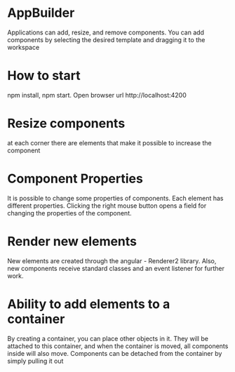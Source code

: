 # AppBuilder

Applications can add, resize, and remove components. You can add components by selecting the desired template and dragging it to the workspace

# How to start

npm install, npm start. Open browser url http://localhost:4200

# Resize components

at each corner there are elements that make it possible to increase the component

# Component Properties

It is possible to change some properties of components. Each element has different properties. Clicking the right mouse button opens a field for changing the properties of the component.

# Render new elements

New elements are created through the angular - Renderer2 library. Also, new components receive standard classes and an event listener for further work.

# Ability to add elements to a container

By creating a container, you can place other objects in it. They will be attached to this container, and when the container is moved, all components inside will also move. Components can be detached from the container by simply pulling it out
